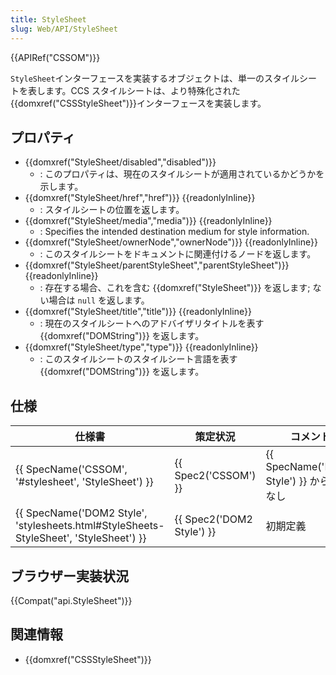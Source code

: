 ```yaml
---
title: StyleSheet
slug: Web/API/StyleSheet
---
```


{{APIRef("CSSOM")}}

`StyleSheet`インターフェースを実装するオブジェクトは、単一のスタイルシートを表します。CCS スタイルシートは、より特殊化された{{domxref("CSSStyleSheet")}}インターフェースを実装します。

## プロパティ

- {{domxref("StyleSheet/disabled","disabled")}}
  - : このプロパティは、現在のスタイルシートが適用されているかどうかを示します。
- {{domxref("StyleSheet/href","href")}} {{readonlyInline}}
  - : スタイルシートの位置を返します。
- {{domxref("StyleSheet/media","media")}} {{readonlyInline}}
  - : Specifies the intended destination medium for style information.
- {{domxref("StyleSheet/ownerNode","ownerNode")}} {{readonlyInline}}
  - : このスタイルシートをドキュメントに関連付けるノードを返します。
- {{domxref("StyleSheet/parentStyleSheet","parentStyleSheet")}} {{readonlyInline}}
  - : 存在する場合、これを含む {{domxref("StyleSheet")}} を返します; ない場合は `null` を返します。
- {{domxref("StyleSheet/title","title")}} {{readonlyInline}}
  - : 現在のスタイルシートへのアドバイザリタイトルを表す {{domxref("DOMString")}} を返します。
- {{domxref("StyleSheet/type","type")}} {{readonlyInline}}
  - : このスタイルシートのスタイルシート言語を表す {{domxref("DOMString")}} を返します。

## 仕様

| 仕様書                                                                                                           | 策定状況                         | コメント                                          |
| ---------------------------------------------------------------------------------------------------------------- | -------------------------------- | ------------------------------------------------- |
| {{ SpecName('CSSOM', '#stylesheet', 'StyleSheet') }}                                             | {{ Spec2('CSSOM') }}     | {{ SpecName('DOM2 Style') }} から変更なし |
| {{ SpecName('DOM2 Style', 'stylesheets.html#StyleSheets-StyleSheet', 'StyleSheet') }} | {{ Spec2('DOM2 Style') }} | 初期定義                                          |

## ブラウザー実装状況

{{Compat("api.StyleSheet")}}

## 関連情報

- {{domxref("CSSStyleSheet")}}

